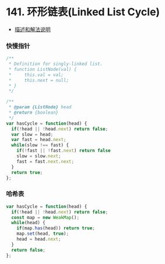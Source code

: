 # 141. 环形链表(Linked List Cycle)

* [描述和解法说明](https://www.yuque.com/tokido/xquvcp/ndo7s5)

### 快慢指针
```js
/**
 * Definition for singly-linked list.
 * function ListNode(val) {
 *     this.val = val;
 *     this.next = null;
 * }
 */

/**
 * @param {ListNode} head
 * @return {boolean}
 */
var hasCycle = function(head) {
  if(!head || !head.next) return false;
  var slow = head;
  var fast = head.next;
  while(slow !== fast) {
    if(!fast || !fast.next) return false
    slow = slow.next;
    fast = fast.next.next;
  }
  return true;
};
```

### 哈希表
```js
var hasCycle = function(head) {
  if(!head || !head.next) return false;
  const map = new WeakMap();
  while(head) {
    if(map.has(head)) return true;
    map.set(head, true);
    head = head.next;
  }
  return false;
};
```
